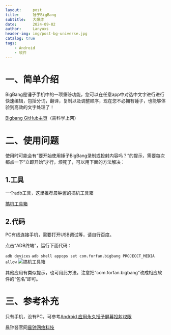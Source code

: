 ```yaml
---
layout:     post
title:      锤子BigBang
subtitle:   大爆炸
date:       2024-09-02
author:     Lanyuxs
header-img: img/post-bg-universe.jpg
catalog: true
tags:
    - Android
    - 软件
---
```

# 一、简单介绍
BigBang是锤子手机中的一项重磅功能，您可以在任意app中对选中文字进行进行快速编辑，包括分词，翻译，复制以及调整顺序，现在您不必拥有锤子，也能够体验到高效的文字处理了！ 

[Bigbang GitHub主页](https://github.com/l465659833/Bigbang)（需科学上网）

# 二、使用问题
使用时可能会有“要开始使用锤子BigBang录制或投射内容吗？”的提示，需要每次都点一下“立即开始”才行，烦死了，可以用下面的方法解决：
## 1.工具
一个adb工具，这里推荐晨钟酱的搞机工具箱

[搞机工具箱](https://jamcz.com/gjgjx/)
## 2.代码
PC有线连接手机，需要打开USB调试等，请自行百度。

点击“ADB终端”，运行下面代码：

`adb devices`
`adb shell appops set com.forfan.bigbang PROJECCT_MEDIA allow`
![搞机工具箱](https://p.ipic.vip/ipwcls.png)

其他应用有类似提示，也可用此方法。注意把“com.forfan.bigbang”改成相应软件的“包名”即可。

# 三、参考补充
只有手机，没有PC，可参考[Android 应用永久授予屏幕投射权限](https://www.bilibili.com/read/cv28573584/)

晨钟酱官网[晨钟网络科技](https://jamcz.com)